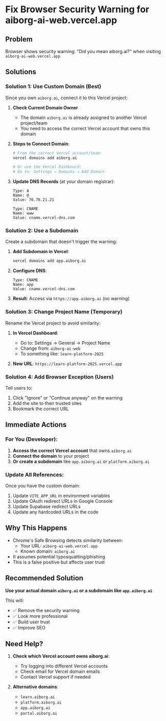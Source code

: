 # Fix Browser Security Warning for aiborg-ai-web.vercel.app

## Problem
Browser shows security warning: "Did you mean aiborg.ai?" when visiting `aiborg-ai-web.vercel.app`

## Solutions

### Solution 1: Use Custom Domain (Best)

Since you own `aiborg.ai`, connect it to this Vercel project:

1. **Check Current Domain Owner**
   - The domain `aiborg.ai` is already assigned to another Vercel project/team
   - You need to access the correct Vercel account that owns this domain

2. **Steps to Connect Domain**:
   ```bash
   # From the correct Vercel account/team:
   vercel domains add aiborg.ai

   # Or use the Vercel Dashboard:
   # Go to: Settings → Domains → Add Domain
   ```

3. **Update DNS Records** (at your domain registrar):
   ```
   Type: A
   Name: @
   Value: 76.76.21.21

   Type: CNAME
   Name: www
   Value: cname.vercel-dns.com
   ```

### Solution 2: Use a Subdomain

Create a subdomain that doesn't trigger the warning:

1. **Add Subdomain in Vercel**:
   ```bash
   vercel domains add app.aiborg.ai
   ```

2. **Configure DNS**:
   ```
   Type: CNAME
   Name: app
   Value: cname.vercel-dns.com
   ```

3. **Result**: Access via `https://app.aiborg.ai` (no warning)

### Solution 3: Change Project Name (Temporary)

Rename the Vercel project to avoid similarity:

1. **In Vercel Dashboard**:
   - Go to: Settings → General → Project Name
   - Change from: `aiborg-ai-web`
   - To something like: `learn-platform-2025`

2. **New URL**: `https://learn-platform-2025.vercel.app`

### Solution 4: Add Browser Exception (Users)

Tell users to:
1. Click "Ignore" or "Continue anyway" on the warning
2. Add the site to their trusted sites
3. Bookmark the correct URL

## Immediate Actions

### For You (Developer):

1. **Access the correct Vercel account** that owns `aiborg.ai`
2. **Connect the domain** to your project
3. **Or create a subdomain** like `app.aiborg.ai` or `platform.aiborg.ai`

### Update All References:

Once you have the custom domain:
1. Update `VITE_APP_URL` in environment variables
2. Update OAuth redirect URLs in Google Console
3. Update Supabase redirect URLs
4. Update any hardcoded URLs in the code

## Why This Happens

- Chrome's Safe Browsing detects similarity between:
  - Your URL: `aiborg-ai-web.vercel.app`
  - Known domain: `aiborg.ai`
- It assumes potential typosquatting/phishing
- This is a false positive but affects user trust

## Recommended Solution

**Use your actual domain `aiborg.ai` or a subdomain like `app.aiborg.ai`**

This will:
- ✅ Remove the security warning
- ✅ Look more professional
- ✅ Build user trust
- ✅ Improve SEO

## Need Help?

1. **Check which Vercel account owns aiborg.ai**:
   - Try logging into different Vercel accounts
   - Check email for Vercel domain emails
   - Contact Vercel support if needed

2. **Alternative domains**:
   - `learn.aiborg.ai`
   - `platform.aiborg.ai`
   - `app.aiborg.ai`
   - `portal.aiborg.ai`